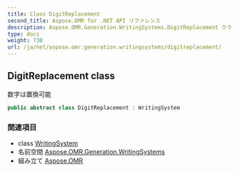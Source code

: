```yaml
---
title: Class DigitReplacement
second_title: Aspose.OMR for .NET API リファレンス
description: Aspose.OMR.Generation.WritingSystems.DigitReplacement クラス. 数字は置換可能
type: docs
weight: 730
url: /ja/net/aspose.omr.generation.writingsystems/digitreplacement/
---
```

## DigitReplacement class

数字は置換可能

```csharp
public abstract class DigitReplacement : WritingSystem
```

### 関連項目

* class [WritingSystem](../writingsystem/)
* 名前空間 [Aspose.OMR.Generation.WritingSystems](../../aspose.omr.generation.writingsystems/)
* 組み立て [Aspose.OMR](../../)


